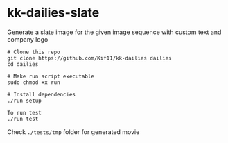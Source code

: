 # kk-dailies-slate
Generate a slate image for the given image sequence with custom text and company logo

```
# Clone this repo
git clone https://github.com/Kif11/kk-dailies dailies
cd dailies

# Make run script executable
sudo chmod +x run

# Install dependencies
./run setup

To run test
./run test
```

Check `./tests/tmp` folder for generated movie
